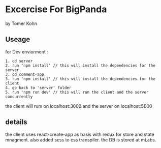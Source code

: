 # Excercise For BigPanda
by Tomer Kohn

## Useage

for Dev enviorment :
```
1. cd server
2. run 'npm install' // this will install the dependencies for the server.
3. cd comment-app
3. run 'npm install' // this will install the dependencies for the client.
4. go back to 'server' folder 
5. run 'npm run dev' // this will run the client and the server concurrently 
```
the client will rum on localhost:3000 and the server on localhost:5000

## details 

the client uses react-create-app as basis with redux for store and state mnagment. also added scss to css transpiler.
the DB is stored at mLabs.